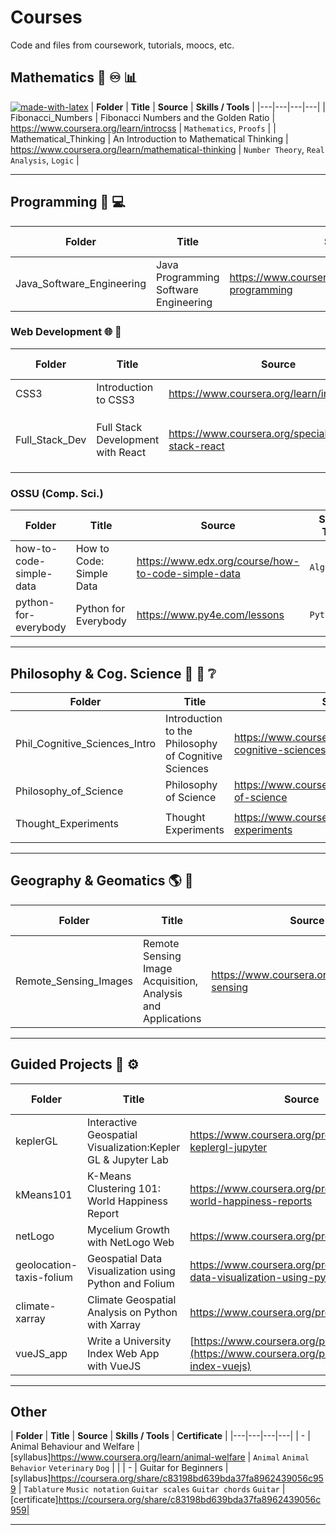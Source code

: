 # Courses

Code and files from coursework, tutorials, moocs, etc.

## Mathematics :triangular_ruler: :infinity: :bar_chart:
[![made-with-latex](https://img.shields.io/badge/Made%20with-LaTeX-1f425f.svg)](https://www.latex-project.org/)
| **Folder** | **Title** | **Source** | **Skills / Tools** |
|---|---|---|---|
| Fibonacci_Numbers | Fibonacci Numbers and the Golden Ratio | https://www.coursera.org/learn/introcss | `Mathematics`, `Proofs` |
| Mathematical_Thinking | An Introduction to Mathematical Thinking | https://www.coursera.org/learn/mathematical-thinking | `Number Theory`, `Real Analysis`, `Logic` |

***

## Programming :abacus: :computer:
| **Folder** | **Title** | **Source** | **Skills / Tools** |
|---|---|---|---|
| Java_Software_Engineering | Java Programming Software Engineering | https://www.coursera.org/specializations/java-programming | `Java`, `Algorithms` |

### Web Development :globe_with_meridians: :iphone:
| **Folder** | **Title** | **Source** | **Skills / Tools** |
|---|---|---|---|
| CSS3 | Introduction to CSS3 | https://www.coursera.org/learn/introcss | CSS, Web Design |
| Full_Stack_Dev | Full Stack Development with React | https://www.coursera.org/specializations/full-stack-react | `Bootstrap`, `Node.js`, `jQuery`, `SASS`, `Express.js` |

### OSSU (Comp. Sci.)
| **Folder** | **Title** | **Source** | **Skills / Tools** |
|---|---|---|---|
| how-to-code-simple-data | How to Code: Simple Data | https://www.edx.org/course/how-to-code-simple-data | `Algorithms` |
| python-for-everybody | Python for Everybody | https://www.py4e.com/lessons | `Python` |

***

## Philosophy & Cog. Science :brain: :book: :grey_question:
| **Folder** | **Title** | **Source** | **Skills / Tools** |
|---|---|---|---|
| Phil_Cognitive_Sciences_Intro | Introduction to the Philosophy of Cognitive Sciences | https://www.coursera.org/learn/philosophy-cognitive-sciences | `Cognitive Sciences` |
| Philosophy_of_Science | Philosophy of Science | https://www.coursera.org/learn/philosophy-of-science | `Critical Thinking` |
| Thought_Experiments | Thought Experiments | https://www.coursera.org/learn/thought-experiments | `Critical Thinking`, `Argumentation` |

***

## Geography & Geomatics :earth_americas: :compass:
| **Folder** | **Title** | **Source** | **Skills / Tools** |
|---|---|---|---|
| Remote_Sensing_Images | Remote Sensing Image Acquisition, Analysis and Applications | https://www.coursera.org/learn/remote-sensing | `Remote Sensing` |

***

## Guided Projects :hammer: :gear:
| **Folder** | **Title** | **Source** | **Skills / Tools** |
|---|---|---|---|
| keplerGL | Interactive Geospatial Visualization:Kepler GL & Jupyter Lab | https://www.coursera.org/projects/geospatial-keplergl-jupyter | `KeplerGL`, `GIS` |
| kMeans101 | K-Means Clustering 101: World Happiness Report | https://www.coursera.org/projects/clustering-world-happiness-reports | `Python`, `Machine Learning` |
| netLogo | Mycelium Growth with NetLogo Web | https://www.coursera.org/projects/mycelium | `NetLogo`, `Simulation` |
| geolocation-taxis-folium | Geospatial Data Visualization using Python and Folium | https://www.coursera.org/projects/geospatial-data-visualization-using-python-and-folium | `Folium`, `Pandas` |
| climate-xarray | Climate Geospatial Analysis on Python with Xarray | https://www.coursera.org/projects/xarray | `Python Xarray` |
| vueJS_app | Write a University Index Web App with VueJS | [https://www.coursera.org/projects/xarray](https://www.coursera.org/projects/university-index-vuejs) | `vuejs` |

***

## Other
| **Folder** | **Title** | **Source** | **Skills / Tools** | **Certificate** |
|---|---|---|---|
| - | Animal Behaviour and Welfare  | [syllabus]https://www.coursera.org/learn/animal-welfare | `Animal` `Animal Behavior` `Veterinary` `Dog` | |
| - | Guitar for Beginners  | [syllabus]https://coursera.org/share/c83198bd639bda37fa8962439056c959 | `Tablature` `Music notation` `Guitar scales` `Guitar chords` `Guitar` | [certificate]https://coursera.org/share/c83198bd639bda37fa8962439056c959| 
***
